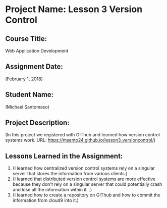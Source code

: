 # Project Name:  Lesson 3 Version Control


## Course Title:
Web Application Development

## Assignment Date:  
(February 1, 2018)

## Student Name:  
(Michael Santomaso)

## Project Description:
(In this project we registered with GIThub and learned how version control systems work. URL: https://msanto24.github.io/lesson3_versioncontrol/)

## Lessons Learned in the Assignment:
1. (I learned how centralized version control systems rely on a singular server that stores the information from various clients.)
2. (I learned that distributed version control systems are more effective because they don't rely on a singular server that could           potentially crash and lose all the information within it. .)
3. (I learned how to create a repository on GIThub and how to commit the information from cloud9 into it.)

